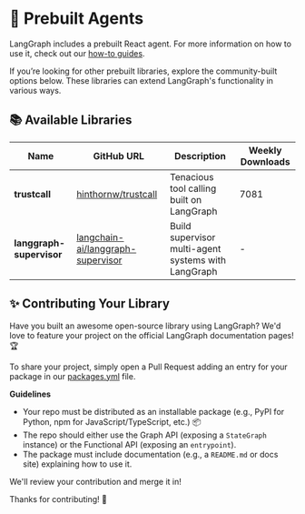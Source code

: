 [//]: # (This file is automatically generated using a script in docs/_scripts. Do not edit this file directly!)
# 🚀 Prebuilt Agents

LangGraph includes a prebuilt React agent. For more information on how to use it, 
check out our [how-to guides](https://langchain-ai.github.io/langgraph/how-tos/#prebuilt-react-agent).

If you’re looking for other prebuilt libraries, explore the community-built options 
below. These libraries can extend LangGraph's functionality in various ways.

## 📚 Available Libraries

| Name | GitHub URL | Description | Weekly Downloads |
| --- | --- | --- | --- |
| **trustcall** | [hinthornw/trustcall](https://github.com/hinthornw/trustcall) | Tenacious tool calling built on LangGraph | 7081 |
| **langgraph-supervisor** | [langchain-ai/langgraph-supervisor](https://github.com/langchain-ai/langgraph-supervisor) | Build supervisor multi-agent systems with LangGraph | - |

## ✨ Contributing Your Library

Have you built an awesome open-source library using LangGraph? We'd love to feature 
your project on the official LangGraph documentation pages! 🏆

To share your project, simply open a Pull Request adding an entry for your package in our [packages.yml](https://github.com/langchain-ai/langgraph/blob/main/docs/_scripts/third_party_page/packages.yml) file.

**Guidelines**

- Your repo must be distributed as an installable package (e.g., PyPI for Python, npm 
  for JavaScript/TypeScript, etc.) 📦
- The repo should either use the Graph API (exposing a `StateGraph` instance) or 
  the Functional API (exposing an `entrypoint`).
- The package must include documentation (e.g., a `README.md` or docs site) 
  explaining how to use it.
  
We'll review your contribution and merge it in!

Thanks for contributing! 🚀
